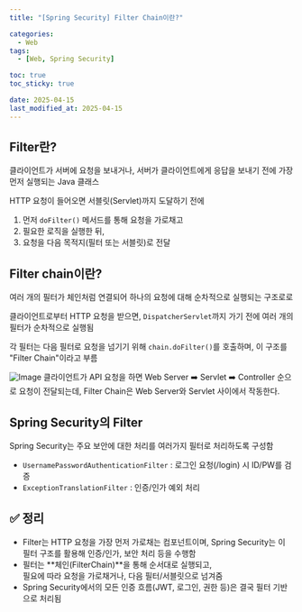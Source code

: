 ```yaml
---
title: "[Spring Security] Filter Chain이란?"

categories:
  - Web
tags:
  - [Web, Spring Security]

toc: true
toc_sticky: true

date: 2025-04-15
last_modified_at: 2025-04-15
---
```


## Filter란?
클라이언트가 서버에 요청을 보내거나, 서버가 클라이언트에게 응답을 보내기 전에 가장 먼저 실행되는 Java 클래스

HTTP 요청이 들어오면 서블릿(Servlet)까지 도달하기 전에 
1) 먼저 `doFilter()` 메서드를 통해 요청을 가로채고 
2) 필요한 로직을 실행한 뒤, 
3) 요청을 다음 목적지(필터 또는 서블릿)로 전달  


## Filter chain이란?
여러 개의 필터가 체인처럼 연결되어 하나의 요청에 대해 순차적으로 실행되는 구조로로

클라이언트로부터 HTTP 요청을 받으면, `DispatcherServlet`까지 가기 전에 여러 개의 필터가 순차적으로 실행됨

각 필터는 다음 필터로 요청을 넘기기 위해 `chain.doFilter()`를 호출하며, 이 구조를 "Filter Chain"이라고 부름

![Image](https://github.com/user-attachments/assets/176cef72-43f1-4be3-aa9d-1750bb4e4a17)
클라이언트가 API 요청을 하면 Web Server ➡️ Servlet ➡️ Controller 순으로 요청이 전달되는데,
Filter Chain은 Web Server와 Servlet 사이에서 작동한다.  

## Spring Security의 Filter
Spring Security는 주요 보안에 대한 처리를 여러가지 필터로 처리하도록 구성함 
- `UsernamePasswordAuthenticationFilter` : 로그인 요청(/login) 시 ID/PW를 검증  
- `ExceptionTranslationFilter` : 인증/인가 예외 처리  

## ✅ 정리
- Filter는 HTTP 요청을 가장 먼저 가로채는 컴포넌트이며,
Spring Security는 이 필터 구조를 활용해 인증/인가, 보안 처리 등을 수행함  
- 필터는 **체인(FilterChain)**을 통해 순서대로 실행되고,  
필요에 따라 요청을 가로채거나, 다음 필터/서블릿으로 넘겨줌  
- Spring Security에서의 모든 인증 흐름(JWT, 로그인, 권한 등)은 결국 필터 기반으로 처리됨
